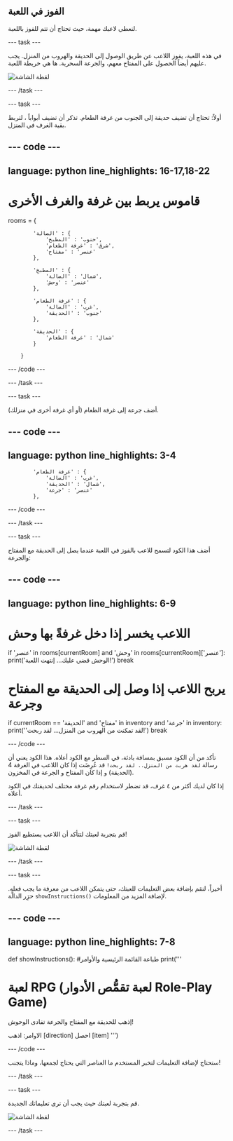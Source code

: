 ## الفوز في اللعبة

لنعطي لاعبك مهمة، حيث تحتاج أن تتم للفوز باللعبة.

--- task ---

في هذه اللعبة، يفوز اللاعب عن طريق الوصول إلى الحديقة والهروب من المنزل. يجب عليهم أيضاً الحصول على المفتاح معهم، والجرعة السحرية. ها هي خريطة اللعبة.

![لقطة الشاشة](images/rpg-final-map.png)

--- /task ---

--- task ---

أولاً: تحتاج أن تضيف حديقة إلى الجنوب من غرفة الطعام. تذكر أن تضيف أبواباً ، لتربط بقية الغرف في المنزل.

--- code ---
---
language: python
line_highlights: 16-17,18-22
---

# قاموس يربط بين غرفة والغرف الأخرى

rooms = {

            'الصالة' : {
                'حنوب' : 'المطبخ',
                'شرق' : 'غرفة الطعام',
                'عنصر' : 'مفتاح'
            },
    
            'المطبخ' : {
                'شمال' : 'الصالة',
                'عنصر' : 'وحش'
            },
    
            'غرفة الطعام' : {
                'غرب' : 'الصالة',
                'جنوب' : 'الحديقة'
            },
    
            'الحديقة' : {
                'شمال' : 'غرفة الطعام'
            }
    
        }
    

--- /code ---

--- /task ---

--- task ---

أضف جرعة إلى غرفة الطعام (أو أي غرفة أخرى في منزلك).

--- code ---
---
language: python
line_highlights: 3-4
---

            'غرفة الطعام' : {
                'غرب' : 'الصالة',
                'شمال' : 'الحديقة',
                'عنصر' : 'جرعة'
            },
    

--- /code ---

--- /task ---

--- task ---

أضف هذا الكود لتسمح للاعب بالفوز في اللعبة عندما يصل إلى الحديقة مع المفتاح والجرعة:

--- code ---
---
language: python
line_highlights: 6-9
---

# اللاعب يخسر إذا دخل غرفةً بها وحش

if 'عنصر' in rooms[currentRoom] and 'وحش' in rooms[currentRoom]['عنصر']:
    print('الوحش قضي عليك... إنتهت اللعبة!')
    break


# يربح اللاعب إذا وصل إلى الحديقة مع المفتاح وجرعة

if currentRoom == 'الحديقة' and 'مفتاح' in inventory and 'جرعة' in inventory:
    print(''لقد تمكنت من الهروب من المنزل... لقد ربحت!')
    break

--- /code ---

تأكد من أن الكود مسبق بمسافة بادئة، في السطر مع الكود أعلاه. هذا الكود يعني أن رسالة `لقد هربت من المنزل.. لقد ربحت!` قد عُرِضَت إذا كان اللاعب في الغرفة 4 (الحديقة) و إذا كان المفتاح و الجرعة في المخزون.

إذا كان لديك أكثر من ٤ غرف، قد تضطر لاستخدام رقم غرفة مختلف لحديقتك في الكود أعلاه.

--- /task ---

--- task ---

قم بتجربة لعبتك لتتأكد أن اللاعب يستطيع الفوز!

![لقطة الشاشة](images/rpg-win-test.png)

--- /task ---

--- task ---

أخيراً، لنقم بإضافة بعض التعليمات للعبتك، حتى يتمكن اللاعب من معرفة ما يجب فعله. حرَِر الدالَّة `showInstructions()` لإضافة المزيد من المعلومات.

--- code ---
---
language: python
line_highlights: 7-8
---

def showInstructions(): 
    #طباعة القائمة الرئيسية والأوامر 
    print('''

# لعبة RPG (لعبة تقمُّص الأدوار Role-Play Game)

إذهب للحديقة مع المفتاح والجرعة تفادى الوحوش!

الاوامر: اذهب [direction] احصل [item] ''')

--- /code ---

ستحتاج لإضافة التعليمات لتخبر المستخدم ما العناصر التي يحتاج لجمعها، وماذا يتجنب!

--- /task ---

--- task ---

قم بتجربة لعبتك حيث يجب أن ترى تعليماتك الجديدة.

![لقطة الشاشة](images/rpg-instructions-test.png)

--- /task ---